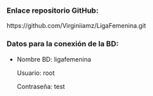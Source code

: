 <h3>Enlace repositorio GitHub:</h3>
<p>https://github.com/Virginiiamz/LigaFemenina.git</p>

<h3>Datos para la conexión de la BD:</h3>
<ul>
  <li>Nombre BD: ligafemenina</li>
</ul>
<ul>Usuario: root</ul>
<ul>Contraseña: test</ul>

